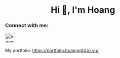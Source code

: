 <h1 align="center">Hi 👋, I'm Hoang</h1>


<h3 align="left">Connect with me:</h3>
<p align="left">
<a href="https://www.leetcode.com/hoangg04" target="blank"><img align="center" src="https://raw.githubusercontent.com/rahuldkjain/github-profile-readme-generator/master/src/images/icons/Social/leet-code.svg" alt="hoangg04" height="30" width="30" /></a>
<br></br>
My portfolio: <a href="https://portfolio.hoangg04.io.vn/">https://portfolio.hoangg04.io.vn/</a>
</p>

